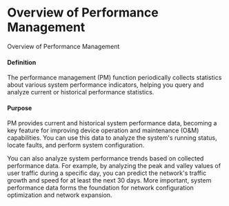 Overview of Performance Management
==================================

Overview of Performance Management

#### Definition

The performance management (PM) function periodically collects statistics about various system performance indicators, helping you query and analyze current or historical performance statistics.


#### Purpose

PM provides current and historical system performance data, becoming a key feature for improving device operation and maintenance (O&M) capabilities. You can use this data to analyze the system's running status, locate faults, and perform system configuration.

You can also analyze system performance trends based on collected performance data. For example, by analyzing the peak and valley values of user traffic during a specific day, you can predict the network's traffic growth and speed for at least the next 30 days. More important, system performance data forms the foundation for network configuration optimization and network expansion.